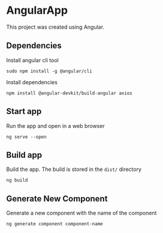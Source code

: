 # AngularApp
This project was created using Angular. 

## Dependencies
Install angular cli tool
```
sudo npm install -g @angular/cli
```
Install dependencies
```
npm install @angular-devkit/build-angular axios
```

## Start app
Run the app and open in a web browser
```
ng serve --open
```

## Build app
Build the app. The build is stored in the `dist/` directory
```
ng build
```

## Generate New Component
Generate a new component with the name of the component
```
ng generate component component-name
```

